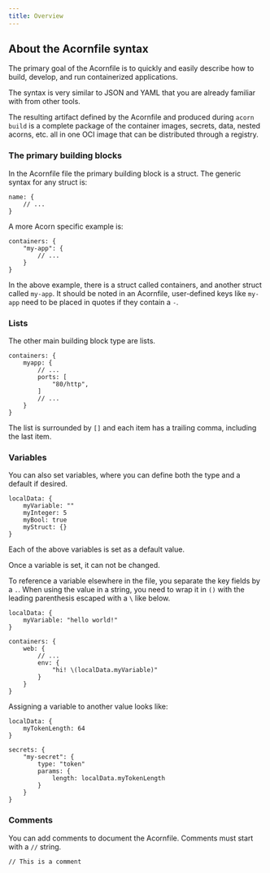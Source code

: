```yaml
---
title: Overview
---
```


## About the Acornfile syntax

The primary goal of the Acornfile is to quickly and easily describe how to build, develop, and run containerized applications.

The syntax is very similar to JSON and YAML that you are already familiar with from other tools.

The resulting artifact defined by the Acornfile and produced during `acorn build` is a complete package of the container images, secrets, data, nested acorns, etc. all in one OCI image that can be distributed through a registry.

### The primary building blocks

In the Acornfile file the primary building block is a struct. The generic syntax for any struct is:

```cue
name: {
    // ...
}
```

A more Acorn specific example is:

```cue
containers: {
    "my-app": {
        // ...
    }
}
```

In the above example, there is a struct called containers, and another struct called `my-app`. It should be noted in an Acornfile, user-defined keys like `my-app` need to be placed in quotes if they contain a `-`.

### Lists

The other main building block type are lists.

```cue
containers: {
    myapp: {
        // ...
        ports: [
            "80/http",
        ]
        // ...
    }
}
```

The list is surrounded by `[]` and each item has a trailing comma, including the last item.

### Variables

You can also set variables, where you can define both the type and a default if desired.

```cue
localData: {
    myVariable: ""
    myInteger: 5
    myBool: true
    myStruct: {}
}
```

Each of the above variables is set as a default value.

Once a variable is set, it can not be changed.

To reference a variable elsewhere in the file, you separate the key fields by a `.`. When using the value in a string, you need to wrap it in `()` with the leading parenthesis escaped with a `\` like below.

```cue
localData: {
    myVariable: "hello world!"
}

containers: {
    web: {
        // ...
        env: {
            "hi! \(localData.myVariable)"
        }
    }
}
```

Assigning a variable to another value looks like:

```cue
localData: {
    myTokenLength: 64
}

secrets: {
    "my-secret": {
        type: "token"
        params: {
            length: localData.myTokenLength
        }
    }
}
```

### Comments

You can add comments to document the Acornfile. Comments must start with a `//` string.

```cue
// This is a comment
```

